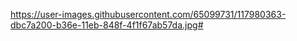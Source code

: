 https://user-images.githubusercontent.com/65099731/117980363-dbc7a200-b36e-11eb-848f-4f1f67ab57da.jpg#
